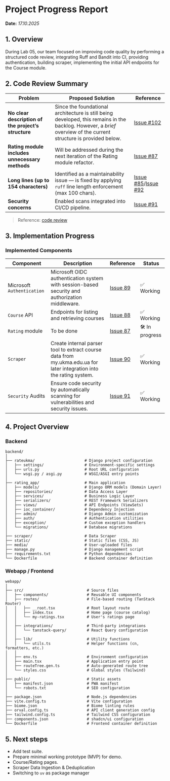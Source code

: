 
# Project Progress Report
**Date:** *17.10.2025*

## 1. Overview
   During Lab 05, our team focused on improving code quality by performing a structured code review, integrating Ruff and Bandit into CI, providing authentication, building scraper, implementing the initial API endpoints for the Course module.


## 2. Code Review Summary

| Problem | Proposed Solution | Reference |
|----------|-------------------|------------|
| **No clear description of the project’s structure** | Since the foundational architecture is still being developed, this remains in the backlog. However, a *brief* overview of the current structure is provided below. | [Issue #102](https://github.com/ukma-cs-ssdm-2025/rate-ukma/issues/102) |
| **Rating module includes unnecessary methods** | Will be addressed during the next iteration of the Rating module refactor. | [Issue #87](https://github.com/ukma-cs-ssdm-2025/rate-ukma/issues/87) |
| **Long lines (up to 154 characters)** | Identified as a maintainability issue — is fixed by applying `ruff` line length enforcement (max 100 chars). | [Issue #85](https://github.com/ukma-cs-ssdm-2025/rate-ukma/issues/85)/[Issue #92](https://github.com/ukma-cs-ssdm-2025/rate-ukma/issues/92) |
| **Security concerns** | Enabled scans integrated into CI/CD pipeline. | [Issue #91](https://github.com/ukma-cs-ssdm-2025/rate-ukma/issues/91) |


> Reference: [code review](https://github.com/ukma-cs-ssdm-2025/punkcoders/blob/dev/docs/Code-quality/review-report.md)


## 3. Implementation Progress

###  Implemented Components

| Component | Description | Reference| Status |
|------------|-------------|--------|-----------|
| Microsoft `Authentication` | Microsoft OIDC authentication system with session-based security and authorization middleware. |[Issue 89](https://github.com/ukma-cs-ssdm-2025/rate-ukma/issues/89)| ✅ Working |
| `Course` API | Endpoints for listing and retrieving courses |[Issue 88](https://github.com/ukma-cs-ssdm-2025/rate-ukma/issues/88)| ✅ Working |
| `Rating` module | To be done |[Issue 87](https://github.com/ukma-cs-ssdm-2025/rate-ukma/issues/87)|🛠 In progress |
| `Scraper`| Create internal parser tool to extract course data from my.ukma.edu.ua for later integration into the rating system. |[Issue 90](https://github.com/ukma-cs-ssdm-2025/rate-ukma/issues/90) |✅ Working  |
| `Security` Audits| Ensure code security by automatically scanning for vulnerabilities and security issues. |[Issue 91](https://github.com/ukma-cs-ssdm-2025/rate-ukma/issues/91) |✅ Working  |


## 4. Project Overview
### Backend

```text
backend/  
│  
├── rateukma/                      # Django project configuration  
│   ├── settings/                  # Environment-specific settings  
│   ├── urls.py                    # Root URL configuration  
│   └── wsgi.py / asgi.py          # WSGI/ASGI entry points  
│  
├── rating_app/                    # Main application  
│   ├── models/                    # Django ORM models (Domain Layer)  
│   ├── repositories/              # Data Access Layer  
│   ├── services/                  # Business Logic Layer  
│   ├── serializers/               # REST Framework Serializers  
│   ├── views/                     # API Endpoints (ViewSets)  
│   ├── ioc_container/             # Dependency Injection  
│   ├── admin/                     # Django Admin customization  
│   ├── auth/                      # Authentication utilities  
│   ├── exception/                 # Custom exception handlers  
│   └── migrations/                # Database migrations  
│  
├── scraper/                       # Data Scraper  
├── static/                        # Static files (CSS, JS)  
├── media/                         # User-uploaded files  
├── manage.py                      # Django management script  
├── requirements.txt               # Python dependencies  
└── Dockerfile                     # Backend container definition
```

### Webapp / Frontend
```text
webapp/  
│  
├── src/                            # Source files  
│   ├── components/                 # Reusable UI components  
│   ├── routes/                     # File-based routing (TanStack Router)  
│   │   ├── __root.tsx              # Root layout route  
│   │   ├── index.tsx               # Home page (course catalog)  
│   │   └── my-ratings.tsx          # User's ratings page  
│   │  
│   ├── integrations/               # Third-party integrations  
│   │   └── tanstack-query/         # React Query configuration  
│   │  
│   ├── lib/                        # Utility functions  
│   │   └── utils.ts                # Helper functions (cn, formatters, etc.)  
│   │  
│   ├── env.ts                      # Environment configuration  
│   ├── main.tsx                    # Application entry point  
│   ├── routeTree.gen.ts            # Auto-generated route tree  
│   └── styles.css                  # Global styles (Tailwind)  
│  
├── public/                         # Static assets  
│   ├── manifest.json               # PWA manifest  
│   └── robots.txt                  # SEO configuration  
│  
├── package.json                    # Node.js dependencies  
├── vite.config.ts                  # Vite configuration  
├── biome.json                      # Biome linting rules  
├── orval.config.ts                 # API client generation config  
├── tailwind.config.ts              # Tailwind CSS configuration  
├── components.json                 # shadcn/ui configuration  
└── Dockerfile                      # Frontend container definition
```

## 5. Next steps
- Add test suite.
- Prepare minimal working prototype (MVP) for demo.
- Course/Rating pages.
- Scraper Data Ingestion & Deduplication
- Switching to `uv` as package manager
